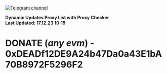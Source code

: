 [![Telegram channel](https://img.shields.io/endpoint?url=https://runkit.io/damiankrawczyk/telegram-badge/branches/master?url=https://t.me/n4z4v0d)](https://t.me/n4z4v0d) 

**Dynamic Updates Proxy List with Proxy Checker**  
**Last Updated: 17.12.23 10:15**

# DONATE (_any evm_) - 0xDEADf12DE9A24b47Da0a43E1bA70B8972F5296F2
